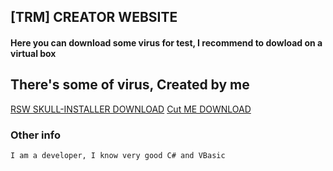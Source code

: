 ## [TRM] CREATOR WEBSITE

#### Here you can download some virus for test, I recommend to dowload on a virtual box

## There's some of virus, Created by me

[RSW SKULL-INSTALLER DOWNLOAD](https://github.com/TRM-CREATOR/-RSW-Skull-Installer/releases/download/1.2/Skull-Installer.exe)
[Cut ME DOWNLOAD](https://github.com/TRM-CREATOR/-RSW-Skull-Installer/releases/download/1.0.0/Cut-ME.exe)

### Other info
```markdown
I am a developer, I know very good C# and VBasic

```
